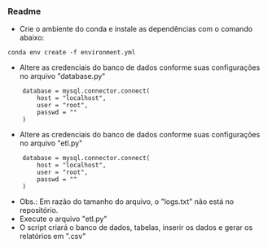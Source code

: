 ### Readme

- Crie o ambiente do conda e instale as dependências com o comando abaixo:
```
conda env create -f environment.yml
```

- Altere as credenciais do banco de dados conforme suas configurações no arquivo "database.py" 
```
    database = mysql.connector.connect(
        host = "localhost",
        user = "root",
        passwd = ""
    )
```

- Altere as credenciais do banco de dados conforme suas configurações no arquivo "etl.py"
```
    database = mysql.connector.connect(
        host = "localhost",
        user = "root",
        passwd = ""
    )
```
- Obs.: Em razão do tamanho do arquivo, o "logs.txt" não está no repositório.
- Execute o arquivo "etl.py"
- O script criará o banco de dados, tabelas, inserir os dados e gerar os relatórios em ".csv"
